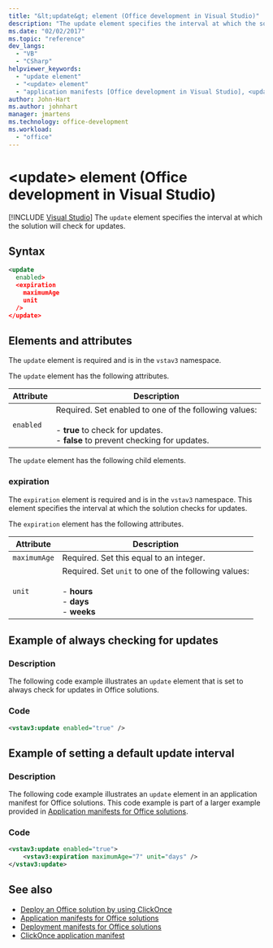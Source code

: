 ```yaml
---
title: "&lt;update&gt; element (Office development in Visual Studio)"
description: "The update element specifies the interval at which the solution will check for updates."
ms.date: "02/02/2017"
ms.topic: "reference"
dev_langs:
  - "VB"
  - "CSharp"
helpviewer_keywords:
  - "update element"
  - "<update> element"
  - "application manifests [Office development in Visual Studio], <update> element"
author: John-Hart
ms.author: johnhart
manager: jmartens
ms.technology: office-development
ms.workload:
  - "office"
---
```

# &lt;update&gt; element (Office development in Visual Studio)

 [!INCLUDE [Visual Studio](~/includes/applies-to-version/vs-windows-only.md)]
  The `update` element specifies the interval at which the solution will check for updates.

## Syntax

```xml
<update
  enabled>
  <expiration
    maximumAge
    unit
  />
</update>
```

## Elements and attributes
 The `update` element is required and is in the `vstav3` namespace.

 The `update` element has the following attributes.

|Attribute|Description|
|---------------|-----------------|
|`enabled`|Required. Set enabled to one of the following values:<br /><br /> -   **true** to check for updates.<br />-   **false** to prevent checking for updates.|

 The `update` element has the following child elements.

### expiration
 The `expiration` element is required and is in the `vstav3` namespace. This element specifies the interval at which the solution checks for updates.

 The `expiration` element has the following attributes.

|Attribute|Description|
|---------------|-----------------|
|`maximumAge`| Required. Set this equal to an integer.|
|`unit`|Required. Set `unit` to one of the following values:<br /><br /> -   **hours**<br />-   **days**<br />-   **weeks**|

## Example of always checking for updates

### Description
 The following code example illustrates an `update` element that is set to always check for updates in Office solutions.

### Code

```xml
<vstav3:update enabled="true" />
```

## Example of setting a default update interval

### Description
 The following code example illustrates an `update` element in an application manifest for Office solutions. This code example is part of a larger example provided in [Application manifests for Office solutions](../vsto/application-manifests-for-office-solutions.md).

### Code

```xml
<vstav3:update enabled="true">
    <vstav3:expiration maximumAge="7" unit="days" />
</vstav3:update>
```

## See also

- [Deploy an Office solution by using ClickOnce](../vsto/deploying-an-office-solution-by-using-clickonce.md)
- [Application manifests for Office solutions](../vsto/application-manifests-for-office-solutions.md)
- [Deployment manifests for Office solutions](../vsto/deployment-manifests-for-office-solutions.md)
- [ClickOnce application manifest](../deployment/clickonce-application-manifest.md)
